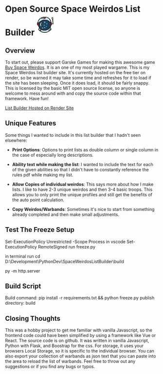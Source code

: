 # Open Source Space Weirdos List Builder<img src="https://raw.githubusercontent.com/starbuck8844/SpaceWeirdosListBuilder/master/static/icon.svg" alt="Alt text" width="70" height="70">


## Overview
To start out, please support Garske Games for making this awesome game [Buy Space Weirdos](https://www.wargamevault.com/product/359157/Space-Weirdos). It is an one of my most played wargame. This is my Space Weirdos list builder site. It's currently hosted on the free tier on render, so be warned it may take some time and refreshes for it to load if the site has been sleeping. Once it does load, it should be fairly snappy. This is licensed by the  basic MIT open source license, so anyone is welcome to mess around with and copy the source code within that framework. Have fun!

[List Builder Hosted on Render Site](https://spaceweirdoslistbuilder.onrender.com/)

## Unique Features
Some things I wanted to include in this list builder that I hadn't seen elsewhere:

- **Print Options**: Options to print lists as double column or single column in the case of especially long descriptions.

- **Ability text while making the list**: I wanted to include the text for each of the given abilities so that I didn't have to constantly reference the rules pdf while making my list.

- **Allow Copies of individual weirdos**: This says more about how I make lists. I like to have 2-3 unique weirdos and then 3-4 basic troops. This allows you to only print the unique profiles and still get the benefits of the auto point calculation.

- **Copy Weirdos/Warbands**: Sometimes it's nice to start from something already completed and then make small adjustments.

## Test The Freeze Setup

Set-ExecutionPolicy Unrestricted -Scope Process in vscode 
Set-ExecutionPolicy RemoteSigned
run freeze.py

in terminal run
cd D:\Development\PythonDev\SpaceWeirdosListBuilder\build

py -m http.server

## Build Script
Build command: pip install -r requirements.txt && python freeze.py
publish directory: build

## Closing Thoughts
This was a hobby project to get me familiar with vanilla Javascript, so the frontend code could have been simplified by using a framework like Vue or React. The source code is on github. It was written in vanilla Javascript, Python with Flask, and Boostrap for the css. For storage, it uses your browsers Local Storage, so it is specific to the individual browser. You can also export your collection of warbands as json text that you can paste into the area to reload the list of warbands. Feel free to throw out any suggestions or if you find any bugs or typos.

